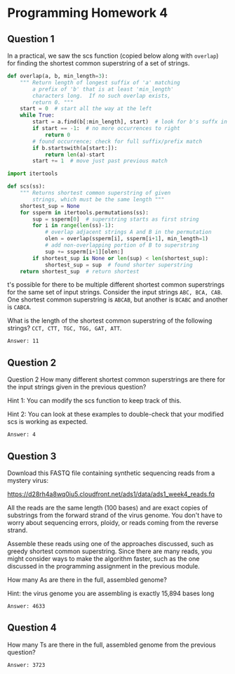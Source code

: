 # Programming Homework 4

## Question 1 
In a practical, we saw the scs function (copied below along with 
```overlap```) for finding the shortest common superstring of a set of strings.
```python
def overlap(a, b, min_length=3):
    """ Return length of longest suffix of 'a' matching
        a prefix of 'b' that is at least 'min_length'
        characters long.  If no such overlap exists,
        return 0. """
    start = 0  # start all the way at the left
    while True:
        start = a.find(b[:min_length], start)  # look for b's suffx in a
        if start == -1:  # no more occurrences to right
            return 0
        # found occurrence; check for full suffix/prefix match
        if b.startswith(a[start:]):
            return len(a)-start
        start += 1  # move just past previous match

import itertools

def scs(ss):
    """ Returns shortest common superstring of given
        strings, which must be the same length """
    shortest_sup = None
    for ssperm in itertools.permutations(ss):
        sup = ssperm[0]  # superstring starts as first string
        for i in range(len(ss)-1):
            # overlap adjacent strings A and B in the permutation
            olen = overlap(ssperm[i], ssperm[i+1], min_length=1)
            # add non-overlapping portion of B to superstring
            sup += ssperm[i+1][olen:]
        if shortest_sup is None or len(sup) < len(shortest_sup):
            shortest_sup = sup  # found shorter superstring
    return shortest_sup  # return shortest
```
t's possible for there to be multiple different shortest common superstrings for the same set of input strings. Consider the input strings ```ABC, BCA, CAB```. One shortest common superstring is ```ABCAB```, but another is ```BCABC``` and another is ```CABCA```.

What is the length of the shortest common superstring of the following strings? ```CCT, CTT, TGC, TGG, GAT, ATT```.
```
Answer: 11
```

## Question 2
Question 2
How many different shortest common superstrings are there for the input strings given in the previous question?

Hint 1: You can modify the scs function to keep track of this.

Hint 2: You can look at these examples to double-check that your modified scs is working as expected.
```
Answer: 4
```

## Question 3
Download this FASTQ file containing synthetic sequencing reads from a mystery virus:

https://d28rh4a8wq0iu5.cloudfront.net/ads1/data/ads1_week4_reads.fq

All the reads are the same length (100 bases) and are exact copies of substrings from the forward strand of the virus genome. You don't have to worry about sequencing errors, ploidy, or reads coming from the reverse strand.

Assemble these reads using one of the approaches discussed, such as greedy shortest common superstring. Since there are many reads, you might consider ways to make the algorithm faster, such as the one discussed in the programming assignment in the previous module.

How many As are there in the full, assembled genome?

Hint: the virus genome you are assembling is exactly 15,894 bases long
```
Answer: 4633
```

## Question 4
How many Ts are there in the full, assembled genome from the previous question?
```
Answer: 3723
```
